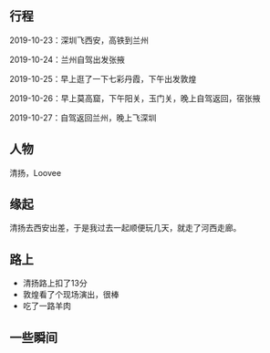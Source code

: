 ## 行程

2019-10-23：深圳飞西安，高铁到兰州

2019-10-24：兰州自驾出发张掖

2019-10-25：早上逛了一下七彩丹霞，下午出发敦煌

2019-10-26：早上莫高窟，下午阳关，玉门关，晚上自驾返回，宿张掖

2019-10-27：自驾返回兰州，晚上飞深圳


## 人物

清扬，Loovee

## 缘起

清扬去西安出差，于是我过去一起顺便玩几天，就走了河西走廊。

## 路上

* 清扬路上扣了13分
* 敦煌看了个现场演出，很棒
* 吃了一路羊肉


## 一些瞬间

